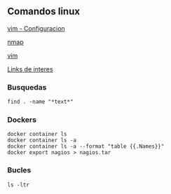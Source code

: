 ## Comandos linux

[vim - Configuracion](https://yumitar.github.io/Linux/vim_config)

[nmap](https://yumitar.github.io/Linux/nmap)

[vim](https://yumitar.github.io/Linux/vim)

[Links de interes](https://yumitar.github.io/Linux/links)


### Busquedas
```markdown
find . -name "*text*"
```

### Dockers
```
docker container ls 
docker container ls -a
docker container ls -a --format "table {{.Names}}" 
docker export nagios > nagios.tar

```

### Bucles
```
ls -ltr
```




